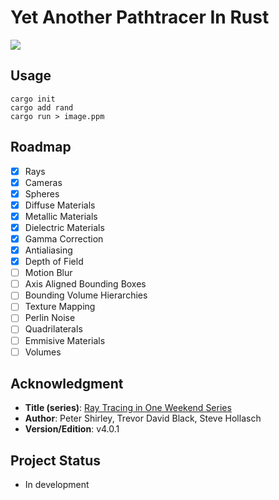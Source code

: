 # Yet Another Pathtracer In Rust
![](https://raytracing.github.io/images/img-1.23-book1-final.jpg)

## Usage
````
cargo init
cargo add rand
cargo run > image.ppm
````

## Roadmap
- [x] Rays
- [x] Cameras
- [x] Spheres
- [x] Diffuse Materials
- [x] Metallic Materials
- [x] Dielectric Materials
- [x] Gamma Correction
- [x] Antialiasing
- [x] Depth of Field
- [ ] Motion Blur
- [ ] Axis Aligned Bounding Boxes
- [ ] Bounding Volume Hierarchies
- [ ] Texture Mapping
- [ ] Perlin Noise
- [ ] Quadrilaterals
- [ ] Emmisive Materials
- [ ] Volumes

## Acknowledgment
- **Title (series)**: [Ray Tracing in One Weekend Series](https://raytracing.github.io)
- **Author**: Peter Shirley, Trevor David Black, Steve Hollasch
- **Version/Edition**: v4.0.1

## Project Status
- In development
